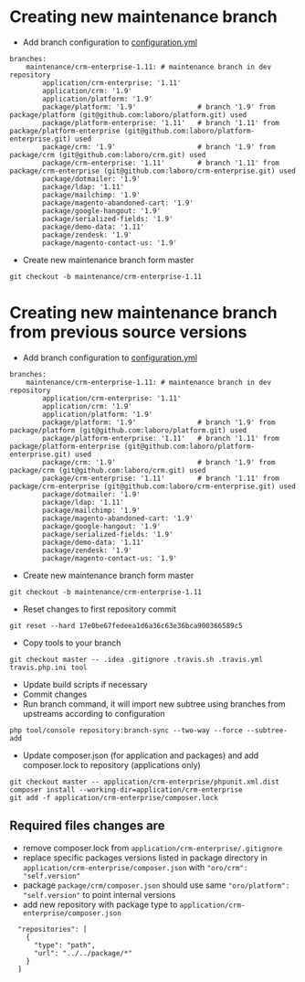 # Creating new maintenance branch

* Add branch configuration to [configuration.yml](./tool/src/Oro/Cli/Command/Repository/configuration.yml)
```
branches:
    maintenance/crm-enterprise-1.11: # maintenance branch in dev repository
        application/crm-enterprise: '1.11'
        application/crm: '1.9'
        application/platform: '1.9'
        package/platform: '1.9'               # branch '1.9' from package/platform (git@github.com:laboro/platform.git) used
        package/platform-enterprise: '1.11'   # branch '1.11' from package/platform-enterprise (git@github.com:laboro/platform-enterprise.git) used
        package/crm: '1.9'                    # branch '1.9' from package/crm (git@github.com:laboro/crm.git) used
        package/crm-enterprise: '1.11'        # branch '1.11' from package/crm-enterprise (git@github.com:laboro/crm-enterprise.git) used
        package/dotmailer: '1.9'
        package/ldap: '1.11'
        package/mailchimp: '1.9'
        package/magento-abandoned-cart: '1.9'
        package/google-hangout: '1.9'
        package/serialized-fields: '1.9'
        package/demo-data: '1.11'
        package/zendesk: '1.9'
        package/magento-contact-us: '1.9'
```

* Create new maintenance branch form master
```
git checkout -b maintenance/crm-enterprise-1.11
```

# Creating new maintenance branch from previous source versions
* Add branch configuration to [configuration.yml](./tool/src/Oro/Cli/Command/Repository/configuration.yml)
```
branches:
    maintenance/crm-enterprise-1.11: # maintenance branch in dev repository
        application/crm-enterprise: '1.11'
        application/crm: '1.9'
        application/platform: '1.9'
        package/platform: '1.9'               # branch '1.9' from package/platform (git@github.com:laboro/platform.git) used
        package/platform-enterprise: '1.11'   # branch '1.11' from package/platform-enterprise (git@github.com:laboro/platform-enterprise.git) used
        package/crm: '1.9'                    # branch '1.9' from package/crm (git@github.com:laboro/crm.git) used
        package/crm-enterprise: '1.11'        # branch '1.11' from package/crm-enterprise (git@github.com:laboro/crm-enterprise.git) used
        package/dotmailer: '1.9'
        package/ldap: '1.11'
        package/mailchimp: '1.9'
        package/magento-abandoned-cart: '1.9'
        package/google-hangout: '1.9'
        package/serialized-fields: '1.9'
        package/demo-data: '1.11'
        package/zendesk: '1.9'
        package/magento-contact-us: '1.9'
```

* Create new maintenance branch form master
```
git checkout -b maintenance/crm-enterprise-1.11
```

* Reset changes to first repository commit
```
git reset --hard 17e0be67fedeea1d6a36c63e36bca900366589c5
```

* Copy tools to your branch
```
git checkout master -- .idea .gitignore .travis.sh .travis.yml travis.php.ini tool
```

* Update build scripts if necessary
* Commit changes
* Run branch command, it will import new subtree using branches from upstreams according to configuration
```
php tool/console repository:branch-sync --two-way --force --subtree-add
```

* Update composer.json (for application and packages) and add composer.lock to repository (applications only)
```
git checkout master -- application/crm-enterprise/phpunit.xml.dist
composer install --working-dir=application/crm-enterprise
git add -f application/crm-enterprise/composer.lock
```

## Required files changes are
* remove composer.lock from `application/crm-enterprise/.gitignore`
* replace specific packages versions listed in package directory in `application/crm-enterprise/composer.json` with `"oro/crm": "self.version"`
* package `package/crm/composer.json` should use same `"oro/platform": "self.version"` to point internal versions
* add new repository with package type to `application/crm-enterprise/composer.json`
```
  "repositories": [
    {
      "type": "path",
      "url": "../../package/*"
    }
  ]
```
